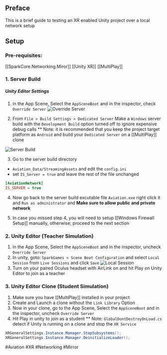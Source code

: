 ## Preface
This is a brief guide to testing an XR enabled Unity project over a local network setup

## Setup
### Pre-requisites:
[[SparkCore.Networking.Miror]]
[[Unity XR]]
[[MultiPlay]]

### 1. Server Build
##### Unity Editor Settings
1. in the App Scene, Select the `AppSceneBoot` and in the inspector, check `Override Server`
![Override Server](_res/Aviation/OverrideServer.jpg)

2. From `File > Build Settings > Dedicated Server` Make a `Windows` server build with the `Development Build` option turned off to ignore expensive debug calls 
** Note: it is recommended that you keep the project target platform as `Android` and build your `Dedicated Server` on a [[MultiPlay]] clone

![Server Build](_res/Aviation/ServerBuild.jpg)

3. Go to the server build directory
- `Aviation_Data/StreamingAssets` and edit the `config.ini` 
- set `IS_Server = true` and leave the rest of the file unchanged
``` ini
[AviationNetwork]
IS_SERVER = true
```
4. Now go back to the server build excutable file `Aviation.exe` right click it and `Run as administrator` and  **Make sure to allow public and private network**

5. In case you missed step 4, you will need to setup [[Windows Firewall Setup]] manually, otherwise; proceed to the next section

### 2. Unity Editor (Teacher Simulation)
1. in the App Scene, Select the `AppSceneBoot` and in the inspector, uncheck `Override Server`
2. In unity, goto: `SparkGames > Scene Boot Configuration` and select `Local Session` from `Live Sessions` and click `Save`
![Local Session](_res/Aviation/LocalSessionEditor.jpg)
3. Turn on your paired Oculus headset with AirLink on and hit Play on Unity Editor to join as a teacher

### 3. Unity Editor Clone (Student Simulation)
1. Make sure you have [[MultiPlay]] installed in your project
2. Create and Launch a clone without the `Link Library` Option
3. Now in your clone, go to the App Scene, Select the `AppSceneBoot` and in the inspector, uncheck `Override Server`
4. Hit Play in unity to join as a student
** Note: `GlobalDontDestroyOnLoad.cs` detect if Unity is running on a clone and stop the `XR Service`
```c#
XRGeneralSettings.Instance.Manager.StopSubsystems();  
XRGeneralSettings.Instance.Manager.DeinitializeLoader();
```




#Aviation #XR #Networking #Mirror
